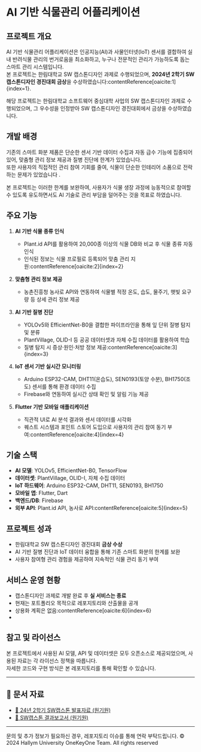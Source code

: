 # AI 기반 식물관리 어플리케이션

## 프로젝트 개요

AI 기반 식물관리 어플리케이션은 인공지능(AI)과 사물인터넷(IoT) 센서를 결합하여 실내 반려식물 관리의 번거로움을 최소화하고, 누구나 전문적인 관리가 가능하도록 돕는 스마트 관리 시스템입니다.  
본 프로젝트는 한림대학교 SW 캡스톤디자인 과제로 수행되었으며, **2024년 2학기 SW 캡스톤디자인 경진대회 금상**을 수상하였습니다:contentReference[oaicite:1]{index=1}.


해당 프로젝트는 한림대학교 소프트웨어 중심대학 사업의 SW 캡스톤디자인 과제로 수행되었으며, 그 우수성을 인정받아 SW 캡스톤디자인 경진대회에서 금상을 수상하였습니다.

## 개발 배경

기존의 스마트 화분 제품은 단순한 센서 기반 데이터 수집과 자동 급수 기능에 집중되어 있어, 맞춤형 관리 정보 제공과 질병 진단에 한계가 있었습니다.  
또한 사용자의 직접적인 관리 참여 기회를 줄여, 식물이 단순한 인테리어 소품으로 전락하는 문제가 있었습니다 .  

본 프로젝트는 이러한 한계를 보완하여, 사용자가 식물 생장 과정에 능동적으로 참여할 수 있도록 유도하면서도 AI 기술로 관리 부담을 덜어주는 것을 목표로 하였습니다.


## 주요 기능
1. **AI 기반 식물 종류 인식**  
   - Plant.id API를 활용하여 20,000종 이상의 식물 DB와 비교 후 식물 종류 자동 인식  
   - 인식된 정보는 식물 프로필로 등록되어 맞춤 관리 지원:contentReference[oaicite:2]{index=2}

2. **맞춤형 관리 정보 제공**  
   - 농촌진흥청 농사로 API와 연동하여 식물별 적정 온도, 습도, 물주기, 햇빛 요구량 등 상세 관리 정보 제공 

3. **AI 기반 질병 진단**  
   - YOLOv5와 EfficientNet-B0을 결합한 파이프라인을 통해 잎 단위 질병 탐지 및 분류  
   - PlantVillage, OLID-I 등 공공 데이터셋과 자체 수집 데이터를 활용하여 학습  
   - 질병 탐지 시 증상·원인·처방 정보 제공:contentReference[oaicite:3]{index=3}

4. **IoT 센서 기반 실시간 모니터링**  
   - Arduino ESP32-CAM, DHT11(온습도), SEN0193(토양 수분), BH1750(조도) 센서를 통해 환경 데이터 수집  
   - Firebase와 연동하여 실시간 상태 확인 및 알림 기능 제공 

5. **Flutter 기반 모바일 애플리케이션**  
   - 직관적 UI로 AI 분석 결과와 센서 데이터를 시각화  
   - 퀘스트 시스템과 포인트 스토어 도입으로 사용자의 관리 참여 동기 부여:contentReference[oaicite:4]{index=4}


## 기술 스택
- **AI 모델**: YOLOv5, EfficientNet-B0, TensorFlow  
- **데이터셋**: PlantVillage, OLID-I, 자체 수집 데이터  
- **IoT 하드웨어**: Arduino ESP32-CAM, DHT11, SEN0193, BH1750  
- **모바일 앱**: Flutter, Dart  
- **백엔드/DB**: Firebase  
- **외부 API**: Plant.id API, 농사로 API:contentReference[oaicite:5]{index=5}

## 프로젝트 성과
- 한림대학교 SW 캡스톤디자인 경진대회 **금상 수상**  
- AI 기반 질병 진단과 IoT 데이터 융합을 통해 기존 스마트 화분의 한계를 보완  
- 사용자 참여형 관리 경험을 제공하여 지속적인 식물 관리 동기 부여

## 서비스 운영 현황
- 캡스톤디자인 과제로 개발 완료 후 **실 서비스는 종료**  
- 현재는 포트폴리오 목적으로 레포지토리와 산출물을 공개  
- 상용화 계획은 없음:contentReference[oaicite:6]{index=6}
- 
## 참고 및 라이선스

본 프로젝트에서 사용된 AI 모델, API 및 데이터셋은 모두 오픈소스로 제공되었으며, 사용된 자료는 각 라이선스 정책을 따릅니다.  
자세한 코드와 구현 방식은 본 레포지토리를 통해 확인할 수 있습니다.

---

## 📑 문서 자료

- [📄 24년 2학기 SW캡스톤 발표자료 (원기원)](./docs/24년%202학기%20SW캡스톤_발표자료_원기원(강슬기).pdf)
- [📄 SW캡스톤 결과보고서 (원기원)](./docs/SW캡스톤_결과보고서_원기원(강슬기).pdf)
---

문의 및 추가 정보가 필요하신 경우, 레포지토리 이슈를 통해 연락 부탁드립니다.
© 2024 Hallym University OneKeyOne Team. All rights reserved
